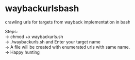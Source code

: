 # waybackurlsbash
crawling urls for targets from wayback implementation in bash <br />

Steps: <br />
-> chmod +x waybackurls.sh <br />
-> ./waybackurls.sh and Enter your target name <br />
-> A file will be created with enumerated urls with same name. <br />
-> Happy hunting <br />
